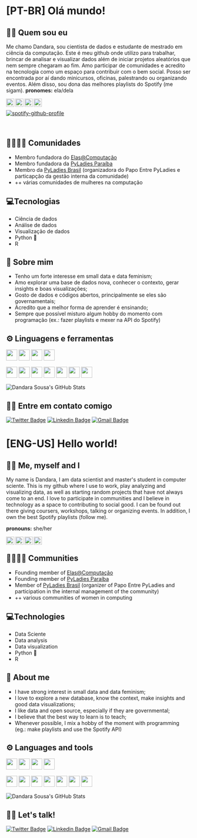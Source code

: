 # [PT-BR] Olá mundo!

## :woman_technologist:	 Quem sou eu
Me chamo Dandara, sou cientista de dados e estudante de mestrado em ciência da computação. Este é meu github onde utilizo para trabalhar, brincar de analisar e visualizar dados além de iniciar projetos aleatórios que nem sempre chegaram ao fim. Amo participar de comunidades e acredito na tecnologia como um espaço para contribuir com o bem social. Posso ser encontrada por aí dando minicursos, oficinas, palestrando ou organizando eventos. Além disso, sou dona das melhores playlists do Spotify (me sigam).
**pronomes:** ela/dela

<a href="https://twitter.com/dandaramcsousa">
  <img align="left" alt="Dandara's Twitter" width="22px" src="https://cdn.jsdelivr.net/npm/simple-icons@v3/icons/twitter.svg" />
</a>
<a href="https://linkedin.com/in/dandaramcsousa">
  <img align="left" alt="Dandara's Linkdein" width="22px" src="https://cdn.jsdelivr.net/npm/simple-icons@v3/icons/linkedin.svg" />
</a>
<a href="https://github.com/dandaramcsousa">
  <img align="left" alt="Dandara's Github" width="22px" src="https://cdn.jsdelivr.net/npm/simple-icons@v3/icons/github.svg" />
</a>
<a href="https://open.spotify.com/user/d4ndara">
  <img align="left" alt="Dandara's Twitter" width="22px" src="https://cdn.jsdelivr.net/npm/simple-icons@v3/icons/spotify.svg" />
</a>

<br>

[![spotify-github-profile](https://spotify-github-profile.vercel.app/api/view?uid=d4ndara&cover_image=true)](https://github.com/kittinan/spotify-github-profile)

<br/>
   

## :family_woman_woman_girl_girl:	Comunidades
   - Membro fundadora do [Elas@Computação](https://github.com/elasComputacao/)
   - Membro fundadora da [PyLadies Paraíba](https://github.com/pyladiespb)
   - Membro da [PyLadies Brasil](https://github.com/pyladies-brazil/) (organizadora do Papo Entre PyLadies e particapção da gestão interna da comunidade)
   - ++ várias comunidades de mulheres na computação
  
## 💻Tecnologias
  - Ciência de dados
  - Análise de dados
  - Visualização de dados
  - Python 🐍 
  - R


## 💬 Sobre mim
  - Tenho um forte interesse em small data e data feminism;
  - Amo explorar uma base de dados nova, conhecer o contexto, gerar insights e boas visualizações;
  - Gosto de dados e códigos abertos, principalmente se eles são governamentais;
  - Acredito que a melhor forma de aprender é ensinando;
  - Sempre que possível misturo algum hobby do momento com programação (ex.: fazer playlists e mexer na API do Spotify)

## :gear: Linguagens e ferramentas

<code><img height="30" src="https://cdn.jsdelivr.net/npm/simple-icons@v3/icons/python.svg"></code>
<code><img height="30" src="https://cdn.jsdelivr.net/npm/simple-icons@v3/icons/r.svg"></code>
<code><img height="30" src="https://cdn.jsdelivr.net/npm/simple-icons@v3/icons/java.svg"></code>
<code><img height="30" src="https://cdn.jsdelivr.net/npm/simple-icons@v3/icons/javascript.svg"></code>

<code><img height="30" src="https://cdn.jsdelivr.net/npm/simple-icons@v3/icons/pandas.svg"></code>
<code><img height="30" src="https://cdn.jsdelivr.net/npm/simple-icons@v3/icons/numpy.svg"></code>
<code><img height="30" src="https://cdn.jsdelivr.net/npm/simple-icons@v3/icons/jupyter.svg"></code>
<code><img height="30" src="https://cdn.jsdelivr.net/npm/simple-icons@v3/icons/mysql.svg"></code>
<code><img height="30" src="https://cdn.jsdelivr.net/npm/simple-icons@v3/icons/json.svg"></code>
<code><img height="30" src="https://cdn.jsdelivr.net/npm/simple-icons@v3/icons/react.svg"></code>
<code><img height="30" src="https://cdn.jsdelivr.net/npm/simple-icons@v3/icons/github.svg"></code>


<img src="https://github-readme-stats.vercel.app/api?username=dandaramcsousa&show_icons=true&theme=buefy&line_height=27&v=5" alt="Dandara Sousa's GitHub Stats" />

## :dancing_women: Entre em contato comigo
[![Twitter Badge](https://img.shields.io/badge/-@dandaramcousa-1ca0f1?style=flat-square&labelColor=1ca0f1&logo=twitter&logoColor=white&link=https://twitter.com/dandaramcsousa)](https://twitter.com/dandaramcousa) [![Linkedin Badge](https://img.shields.io/badge/-Dandara-blue?style=flat-square&logo=Linkedin&logoColor=white&link=https://www.linkedin.com/in/dandaramcousa/)](https://www.linkedin.com/in/dandaramcsousa/) [![Gmail Badge](https://img.shields.io/badge/-dandaramcsousa@gmail.com-c14438?style=flat-square&logo=Gmail&logoColor=white&link=mailto:dandaramcsousa@gmail.com)](mailto:dandaramcsousa@gmail.com)

# [ENG-US] Hello world!

## :woman_technologist:	 Me, myself and I

My name is Dandara, I am data scientist and master's student in computer sciente. This is my github where I use to work, play analyzing and visualizing data, as well as starting random projects that have not always come to an end. I love to participate in communities and I believe in technology as a space to contributing to social good. I can be found out there giving coursers, workshops, talking or organizing events. In addition, I own the best Spotify playlists (follow me).

**pronouns:** she/her

<a href="https://twitter.com/dandaramcsousa">
  <img align="left" alt="Dandara's Twitter" width="22px" src="https://cdn.jsdelivr.net/npm/simple-icons@v3/icons/twitter.svg" />
</a>
<a href="https://linkedin.com/in/dandaramcsousa">
  <img align="left" alt="Dandara's Linkdein" width="22px" src="https://cdn.jsdelivr.net/npm/simple-icons@v3/icons/linkedin.svg" />
</a>
<a href="https://github.com/dandaramcsousa">
  <img align="left" alt="Dandara's Github" width="22px" src="https://cdn.jsdelivr.net/npm/simple-icons@v3/icons/github.svg" />
</a>
<a href="https://open.spotify.com/user/d4ndara">
  <img align="left" alt="Dandara's Twitter" width="22px" src="https://cdn.jsdelivr.net/npm/simple-icons@v3/icons/spotify.svg" />
</a>

<br>

## :family_woman_woman_girl_girl:	Communities

   - Founding member of [Elas@Computação](https://github.com/elasComputacao/)
   - Founding member of [PyLadies Paraíba](https://github.com/pyladiespb)
   - Member of [PyLadies Brasil](https://github.com/pyladies-brazil/) (organizer of Papo Entre PyLadies and participation in the internal management of the community)
   - ++ various communities of women in computing

## 💻Technologies

  - Data Sciente
  - Data analysis
  - Data visualization
  - Python 🐍 
  - R

## 💬 About me

  - I have strong interest in small data and data feminism;
  - I love to explore a new database, know the context, make insights and good data visualizations;
  - I like data and open source, especially if they are governmental;
  - I believe that the best way to learn is to teach;
  - Whenever possible, I mix a hobby of the moment with programming (eg.: make playlists and use the Spotify API)

## :gear: Languages and tools

<code><img height="30" src="https://cdn.jsdelivr.net/npm/simple-icons@v3/icons/python.svg"></code>
<code><img height="30" src="https://cdn.jsdelivr.net/npm/simple-icons@v3/icons/r.svg"></code>
<code><img height="30" src="https://cdn.jsdelivr.net/npm/simple-icons@v3/icons/java.svg"></code>
<code><img height="30" src="https://cdn.jsdelivr.net/npm/simple-icons@v3/icons/javascript.svg"></code>

<code><img height="30" src="https://cdn.jsdelivr.net/npm/simple-icons@v3/icons/pandas.svg"></code>
<code><img height="30" src="https://cdn.jsdelivr.net/npm/simple-icons@v3/icons/numpy.svg"></code>
<code><img height="30" src="https://cdn.jsdelivr.net/npm/simple-icons@v3/icons/jupyter.svg"></code>
<code><img height="30" src="https://cdn.jsdelivr.net/npm/simple-icons@v3/icons/mysql.svg"></code>
<code><img height="30" src="https://cdn.jsdelivr.net/npm/simple-icons@v3/icons/json.svg"></code>
<code><img height="30" src="https://cdn.jsdelivr.net/npm/simple-icons@v3/icons/react.svg"></code>
<code><img height="30" src="https://cdn.jsdelivr.net/npm/simple-icons@v3/icons/github.svg"></code>


<img src="https://github-readme-stats.vercel.app/api?username=dandaramcsousa&show_icons=true&theme=buefy&line_height=27&v=5" alt="Dandara Sousa's GitHub Stats" />

## :dancing_women: Let's talk!
[![Twitter Badge](https://img.shields.io/badge/-@dandaramcousa-1ca0f1?style=flat-square&labelColor=1ca0f1&logo=twitter&logoColor=white&link=https://twitter.com/dandaramcsousa)](https://twitter.com/dandaramcousa) [![Linkedin Badge](https://img.shields.io/badge/-Dandara-blue?style=flat-square&logo=Linkedin&logoColor=white&link=https://www.linkedin.com/in/dandaramcousa/)](https://www.linkedin.com/in/dandaramcsousa/) [![Gmail Badge](https://img.shields.io/badge/-dandaramcsousa@gmail.com-c14438?style=flat-square&logo=Gmail&logoColor=white&link=mailto:dandaramcsousa@gmail.com)](mailto:dandaramcsousa@gmail.com)
